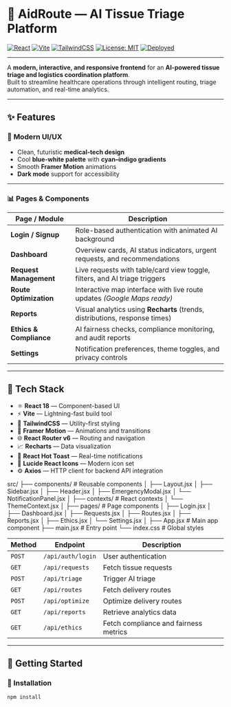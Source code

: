 # 🧠 AidRoute — AI Tissue Triage Platform  

[![React](https://img.shields.io/badge/React-18-blue?logo=react)](https://react.dev/)
[![Vite](https://img.shields.io/badge/Vite-Build-FCC72C?logo=vite)](https://vitejs.dev/)
[![TailwindCSS](https://img.shields.io/badge/TailwindCSS-Design-38BDF8?logo=tailwindcss)](https://tailwindcss.com/)
[![License: MIT](https://img.shields.io/badge/License-MIT-green.svg)](LICENSE)
[![Deployed](https://img.shields.io/badge/Live_Demo-Available-success)](https://aidroute12git-70156665-389aa.web.app/)

---

A **modern, interactive, and responsive frontend** for an **AI-powered tissue triage and logistics coordination platform**.  
Built to streamline healthcare operations through intelligent routing, triage automation, and real-time analytics.

---

## ✨ Features  

### 🎨 **Modern UI/UX**  
- Clean, futuristic **medical-tech design**  
- Cool **blue-white palette** with **cyan–indigo gradients**  
- Smooth **Framer Motion** animations  
- **Dark mode** support for accessibility  

---

### 📊 **Pages & Components**  

| Page / Module | Description |
|----------------|--------------|
| **Login / Signup** | Role-based authentication with animated AI background |
| **Dashboard** | Overview cards, AI status indicators, urgent requests, and recommendations |
| **Request Management** | Live requests with table/card view toggle, filters, and AI triage triggers |
| **Route Optimization** | Interactive map interface with live route updates *(Google Maps ready)* |
| **Reports** | Visual analytics using **Recharts** (trends, distributions, response times) |
| **Ethics & Compliance** | AI fairness checks, compliance monitoring, and audit reports |
| **Settings** | Notification preferences, theme toggles, and privacy controls |

---

## 🔧 Tech Stack  

- ⚛️ **React 18** — Component-based UI  
- ⚡ **Vite** — Lightning-fast build tool  
- 🎨 **TailwindCSS** — Utility-first styling  
- 💫 **Framer Motion** — Animations and transitions  
- 🌐 **React Router v6** — Routing and navigation  
- 📈 **Recharts** — Data visualization  
- 🔔 **React Hot Toast** — Real-time notifications  
- 🧭 **Lucide React Icons** — Modern icon set  
- ⚙️ **Axios** — HTTP client for backend API integration  


src/
├── components/          # Reusable components
│   ├── Layout.jsx
│   ├── Sidebar.jsx
│   ├── Header.jsx
│   ├── EmergencyModal.jsx
│   └── NotificationPanel.jsx
│
├── contexts/            # React contexts
│   └── ThemeContext.jsx
│
├── pages/               # Page components
│   ├── Login.jsx
│   ├── Dashboard.jsx
│   ├── Requests.jsx
│   ├── Routes.jsx
│   ├── Reports.jsx
│   ├── Ethics.jsx
│   └── Settings.jsx
│
├── App.jsx              # Main app component
├── main.jsx             # Entry point
└── index.css            # Global styles


 | Method | Endpoint          | Description                           |
| ------ | ----------------- | ------------------------------------- |
| `POST` | `/api/auth/login` | User authentication                   |
| `GET`  | `/api/requests`   | Fetch tissue requests                 |
| `POST` | `/api/triage`     | Trigger AI triage                     |
| `GET`  | `/api/routes`     | Fetch delivery routes                 |
| `POST` | `/api/optimize`   | Optimize delivery routes              |
| `GET`  | `/api/reports`    | Retrieve analytics data               |
| `GET`  | `/api/ethics`     | Fetch compliance and fairness metrics |

---

## 🚀 Getting Started  

### 🧩 Installation  
```bash
npm install
